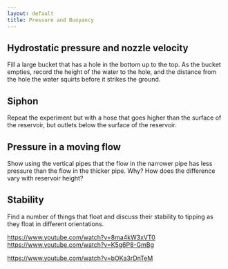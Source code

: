 ```yaml
---
layout: default
title: Pressure and Buoyancy
---
```


## Hydrostatic pressure and nozzle velocity

Fill a large bucket that has a hole in the bottom up to the top.  As the bucket empties, record the height of the water to the hole, and the distance from the hole the water squirts before it strikes the ground.  

## Siphon

Repeat the experiment but with a hose that goes higher than the surface of the reservoir, but outlets below the surface of the reservoir.  

## Pressure in a moving flow

Show using the vertical pipes that the flow in the narrower pipe has less pressure than the flow in the thicker pipe.  Why?  How does the difference vary with reservoir height?  

## Stability

Find a number of things that float and discuss their stability to tipping as they float in different orientations.  

https://www.youtube.com/watch?v=8ma4kW3xVT0
https://www.youtube.com/watch?v=K5g6P8-GmBg

https://www.youtube.com/watch?v=bOKa3rDnTeM
